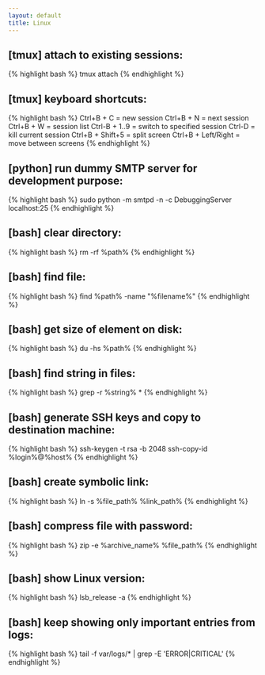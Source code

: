 ```yaml
---
layout: default
title: Linux
---
```


## [tmux] attach to existing sessions: ##

{% highlight bash %}
tmux attach
{% endhighlight %}

## [tmux] keyboard shortcuts: ##

{% highlight bash %}
Ctrl+B + C = new session
Ctrl+B + N = next session
Ctrl+B + W = session list
Ctrl-B + 1..9 = switch to specified session
Ctrl-D = kill current session
Ctrl+B + Shift+5 = split screen
Ctrl+B + Left/Right = move between screens
{% endhighlight %}

## [python] run dummy SMTP server for development purpose: ##

{% highlight bash %}
sudo python -m smtpd -n -c DebuggingServer localhost:25
{% endhighlight %}

## [bash] clear directory: ##

{% highlight bash %}
rm -rf %path%
{% endhighlight %}

## [bash] find file: ##

{% highlight bash %}
find %path% -name "%filename%"
{% endhighlight %}

## [bash] get size of element on disk: ##

{% highlight bash %}
du -hs %path%
{% endhighlight %}

## [bash] find string in files: ##

{% highlight bash %}
grep -r %string% *
{% endhighlight %}

## [bash] generate SSH keys and copy to destination machine: ##

{% highlight bash %}
ssh-keygen -t rsa -b 2048
ssh-copy-id %login%@%host%
{% endhighlight %}

## [bash] create symbolic link: ##

{% highlight bash %}
ln -s %file_path% %link_path%
{% endhighlight %}

## [bash] compress file with password: ##

{% highlight bash %}
zip -e %archive_name% %file_path%
{% endhighlight %}

## [bash] show Linux version: ##

{% highlight bash %}
lsb_release -a
{% endhighlight %}

## [bash] keep showing only important entries from logs: ##

{% highlight bash %}
tail -f var/logs/* | grep -E 'ERROR|CRITICAL'
{% endhighlight %}
